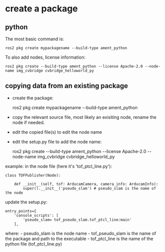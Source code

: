 # create a package

## python

The most basic command is:

    ros2 pkg create mypackagename --build-type ament_python 


To also add nodes, license information:

    ros2 pkg create --build-type ament_python --license Apache-2.0 --node-name img_cvbridge cvbridge_helloworld_py

## copying data from an existing package

- create the package:

    ros2 pkg create mypackagename --build-type ament_python 

- copy the relevant source file, most likely an exisiting node, rename the node if needed.
- edit the copied file(s) to  edit the node name

- edit the setup.py file to add the node name: 

    ros2 pkg create --build-type ament_python --license Apache-2.0 --node-name img_cvbridge cvbridge_helloworld_py

example: 
in the node file (here it's 'tof_ptcl_line.py'): 

    class TOFPublisher(Node):

        def __init__(self, tof: ArducamCamera, camera_info: ArducamInfo):
            super().__init__('pseudo_slam') # pseudo_slam is the name of the node

update the setup.py:

    entry_points={
        'console_scripts': [
            'pseudo_slam= tof_pseudo_slam.tof_ptcl_line:main'
        ],

where:
    - pseudo_slam is the node name
    - tof_pseudo_slam is the name of the package and path to the executable
    - tof_ptcl_line is the name of the python file (tof_ptcl_line.py)


